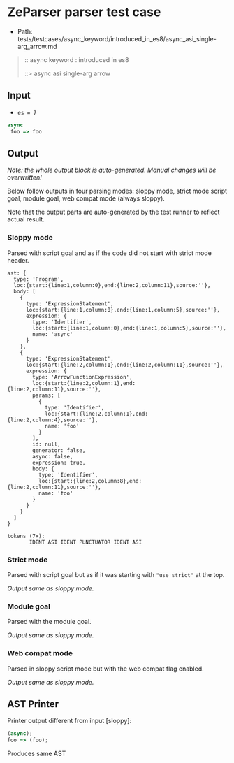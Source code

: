 # ZeParser parser test case

- Path: tests/testcases/async_keyword/introduced_in_es8/async_asi_single-arg_arrow.md

> :: async keyword : introduced in es8
>
> ::> async asi single-arg arrow

## Input

- `es = 7`

`````js
async 
 foo => foo
`````

## Output

_Note: the whole output block is auto-generated. Manual changes will be overwritten!_

Below follow outputs in four parsing modes: sloppy mode, strict mode script goal, module goal, web compat mode (always sloppy).

Note that the output parts are auto-generated by the test runner to reflect actual result.

### Sloppy mode

Parsed with script goal and as if the code did not start with strict mode header.

`````
ast: {
  type: 'Program',
  loc:{start:{line:1,column:0},end:{line:2,column:11},source:''},
  body: [
    {
      type: 'ExpressionStatement',
      loc:{start:{line:1,column:0},end:{line:1,column:5},source:''},
      expression: {
        type: 'Identifier',
        loc:{start:{line:1,column:0},end:{line:1,column:5},source:''},
        name: 'async'
      }
    },
    {
      type: 'ExpressionStatement',
      loc:{start:{line:2,column:1},end:{line:2,column:11},source:''},
      expression: {
        type: 'ArrowFunctionExpression',
        loc:{start:{line:2,column:1},end:{line:2,column:11},source:''},
        params: [
          {
            type: 'Identifier',
            loc:{start:{line:2,column:1},end:{line:2,column:4},source:''},
            name: 'foo'
          }
        ],
        id: null,
        generator: false,
        async: false,
        expression: true,
        body: {
          type: 'Identifier',
          loc:{start:{line:2,column:8},end:{line:2,column:11},source:''},
          name: 'foo'
        }
      }
    }
  ]
}

tokens (7x):
       IDENT ASI IDENT PUNCTUATOR IDENT ASI
`````

### Strict mode

Parsed with script goal but as if it was starting with `"use strict"` at the top.

_Output same as sloppy mode._

### Module goal

Parsed with the module goal.

_Output same as sloppy mode._

### Web compat mode

Parsed in sloppy script mode but with the web compat flag enabled.

_Output same as sloppy mode._

## AST Printer

Printer output different from input [sloppy]:

````js
(async);
foo => (foo);
````

Produces same AST
